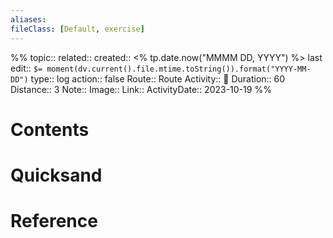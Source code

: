 ```yaml
---
aliases:
fileClass: [Default, exercise]
---
```

%%
topic:: 
related:: 
created:: <% tp.date.now("MMMM DD, YYYY") %>
last edit:: `$= moment(dv.current().file.mtime.toString()).format("YYYY-MM-DD")`
type:: log
action:: false
Route:: Route
Activity:: 🚶
Duration:: 60
Distance:: 3
Note:: 
Image:: 
Link:: 
ActivityDate:: 2023-10-19
%%
# Contents
# Quicksand
# Reference





